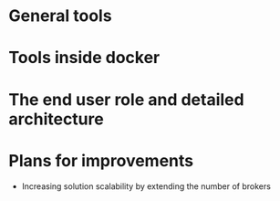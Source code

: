 # General tools

# Tools inside docker

# The end user role and detailed architecture

# Plans for improvements
* Increasing solution scalability by extending the number of brokers
